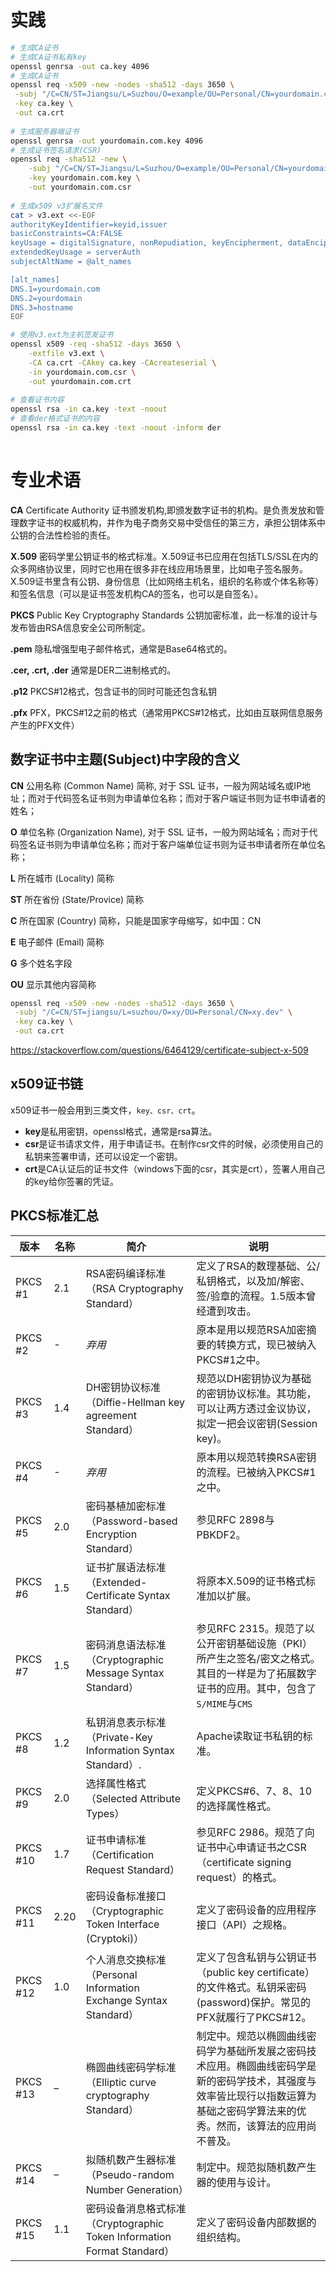 

# 实践

```bash
# 生成CA证书
# 生成CA证书私有key
openssl genrsa -out ca.key 4096
# 生成CA证书
openssl req -x509 -new -nodes -sha512 -days 3650 \
 -subj "/C=CN/ST=Jiangsu/L=Suzhou/O=example/OU=Personal/CN=yourdomain.com" \
 -key ca.key \
 -out ca.crt
 
# 生成服务器端证书
openssl genrsa -out yourdomain.com.key 4096
# 生成证书签名请求(CSR)
openssl req -sha512 -new \
    -subj "/C=CN/ST=Jiangsu/L=Suzhou/O=example/OU=Personal/CN=yourdomain.com" \
    -key yourdomain.com.key \
    -out yourdomain.com.csr
    
# 生成x509 v3扩展名文件
cat > v3.ext <<-EOF
authorityKeyIdentifier=keyid,issuer
basicConstraints=CA:FALSE
keyUsage = digitalSignature, nonRepudiation, keyEncipherment, dataEncipherment
extendedKeyUsage = serverAuth
subjectAltName = @alt_names

[alt_names]
DNS.1=yourdomain.com
DNS.2=yourdomain
DNS.3=hostname
EOF

# 使用v3.ext为主机签发证书
openssl x509 -req -sha512 -days 3650 \
    -extfile v3.ext \
    -CA ca.crt -CAkey ca.key -CAcreateserial \
    -in yourdomain.com.csr \
    -out yourdomain.com.crt
    
# 查看证书内容
openssl rsa -in ca.key -text -noout
# 查看der格式证书的内容
openssl rsa -in ca.key -text -noout -inform der
    
```

# 专业术语

**CA** Certificate Authority 证书颁发机构,即颁发数字证书的机构。是负责发放和管理数字证书的权威机构，并作为电子商务交易中受信任的第三方，承担公钥体系中公钥的合法性检验的责任。

**X.509** 密码学里公钥证书的格式标准。X.509证书已应用在包括TLS/SSL在内的众多网络协议里，同时它也用在很多非在线应用场景里，比如电子签名服务。X.509证书里含有公钥、身份信息（比如网络主机名，组织的名称或个体名称等）和签名信息（可以是证书签发机构CA的签名，也可以是自签名）。

**PKCS** Public Key Cryptography Standards 公钥加密标准，此一标准的设计与发布皆由RSA信息安全公司所制定。

**.pem** 隐私增强型电子邮件格式，通常是Base64格式的。

**.cer, .crt, .der** 通常是DER二进制格式的。

**.p12** PKCS#12格式，包含证书的同时可能还包含私钥

**.pfx** PFX，PKCS#12之前的格式（通常用PKCS#12格式，比如由互联网信息服务产生的PFX文件）



## 数字证书中主题(Subject)中字段的含义

**CN** 公用名称 (Common Name) 简称, 对于 SSL 证书，一般为网站域名或IP地址；而对于代码签名证书则为申请单位名称；而对于客户端证书则为证书申请者的姓名； 

**O** 单位名称 (Organization Name), 对于 SSL 证书，一般为网站域名；而对于代码签名证书则为申请单位名称；而对于客户端单位证书则为证书申请者所在单位名称； 

**L** 所在城市 (Locality) 简称

**ST** 所在省份 (State/Provice) 简称

**C** 所在国家 (Country) 简称，只能是国家字母缩写，如中国：CN

**E** 电子邮件 (Email) 简称

**G** 多个姓名字段

**OU** 显示其他内容简称

```bash
openssl req -x509 -new -nodes -sha512 -days 3650 \
 -subj "/C=CN/ST=jiangsu/L=suzhou/O=xy/OU=Personal/CN=xy.dev" \
 -key ca.key \
 -out ca.crt
```

https://stackoverflow.com/questions/6464129/certificate-subject-x-509

## x509证书链

x509证书一般会用到三类文件，`key、csr、crt`。

- **key**是私用密钥，openssl格式，通常是rsa算法。
- **csr**是证书请求文件，用于申请证书。在制作csr文件的时候，必须使用自己的私钥来签署申请，还可以设定一个密钥。
- **crt**是CA认证后的证书文件（windows下面的csr，其实是crt），签署人用自己的key给你签署的凭证。



## PKCS标准汇总

| 版本     | 名称 | 简介  | 说明 |
| -------- | ---- | ------------------------------------------------------------ | ------------------------------------------------------------ |
| PKCS #1  | 2.1  | RSA密码编译标准（RSA Cryptography Standard）                 | 定义了RSA的数理基础、公/私钥格式，以及加/解密、签/验章的流程。1.5版本曾经遭到攻击。 |
| PKCS #2  | -    | *弃用*                                                       | 原本是用以规范RSA加密摘要的转换方式，现已被纳入PKCS#1之中。  |
| PKCS #3  | 1.4  | DH密钥协议标准（Diffie-Hellman key agreement Standard）      | 规范以DH密钥协议为基础的密钥协议标准。其功能，可以让两方透过金议协议，拟定一把会议密钥(Session key)。 |
| PKCS #4  | -    | *弃用*                                                       | 原本用以规范转换RSA密钥的流程。已被纳入PKCS#1之中。          |
| PKCS #5  | 2.0  | 密码基植加密标准（Password-based Encryption Standard）       | 参见RFC 2898与PBKDF2。                                       |
| PKCS #6  | 1.5  | 证书扩展语法标准（Extended-Certificate Syntax Standard）     | 将原本X.509的证书格式标准加以扩展。                          |
| PKCS #7  | 1.5  | 密码消息语法标准（Cryptographic Message Syntax Standard）    | 参见RFC 2315。规范了以公开密钥基础设施（PKI）所产生之签名/密文之格式。其目的一样是为了拓展数字证书的应用。其中，包含了`S/MIME`与`CMS` |
| PKCS #8  | 1.2  | 私钥消息表示标准（Private-Key Information Syntax Standard）. | Apache读取证书私钥的标准。                                   |
| PKCS #9  | 2.0  | 选择属性格式（Selected Attribute Types）                     | 定义PKCS#6、7、8、10的选择属性格式。                         |
| PKCS #10 | 1.7  | 证书申请标准（Certification Request Standard）               | 参见RFC 2986。规范了向证书中心申请证书之CSR（certificate signing request）的格式。 |
| PKCS #11 | 2.20 | 密码设备标准接口（Cryptographic Token Interface (Cryptoki)） | 定义了密码设备的应用程序接口（API）之规格。                  |
| PKCS #12 | 1.0  | 个人消息交换标准（Personal Information Exchange Syntax Standard） | 定义了包含私钥与公钥证书（public key certificate）的文件格式。私钥采密码(password)保护。常见的PFX就履行了PKCS#12。 |
| PKCS #13 | –    | 椭圆曲线密码学标准（Elliptic curve cryptography Standard）   | 制定中。规范以椭圆曲线密码学为基础所发展之密码技术应用。椭圆曲线密码学是新的密码学技术，其强度与效率皆比现行以指数运算为基础之密码学算法来的优秀。然而，该算法的应用尚不普及。 |
| PKCS #14 | –    | 拟随机数产生器标准（Pseudo-random Number Generation）        | 制定中。规范拟随机数产生器的使用与设计。                     |
| PKCS #15 | 1.1  | 密码设备消息格式标准（Cryptographic Token Information Format Standard） | 定义了密码设备内部数据的组织结构。                           |